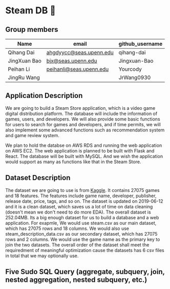# Steam DB :rocket:

## Group members

|Name | email | github_username|
--- | --- | ---|
|Qihang Dai| ahgdyycc@seas.upenn.edu |qihang-dai|
|JingXuan Bao| bjx@seas.upenn.edu | Jingxuan-Bao |
|Peihan Li| peihanli@seas.upenn.edu |Yourcody|
|JingRu Wang| | JrWang0930 |

## Application Description

We are going to build a Steam Store application, which is a video game digital distribution platform. The database will include the information of games, users, and developers. We will also provide some basic functions for users to search for games and developers, and if time permits, we will also implement some advanced functions such as recommendation system and game review system.

We plan to hold the databse on AWS RDS and running the web application on AWS EC2. The web application is planned to be built with Flask and React. The database will be built with MySQL. And we wish the application would support as many as functions like that in the Steam Store.

## Dataset Description

The dataset we are going to use is from [Kaggle](https://www.kaggle.com/nikdavis/steam-store-games). It contains 27075 games and 18 features. The features include game name, developer, publisher, release date, price, tags, and so on. The dataset is updated on 2019-06-12 and it is a clean dataset, which saves us a lot of time on data cleaning (doesn't mean we don't need to do more EDA). The overall dataset is 252.04MB. Its a big enough dataset for us to build a database and a web application. For exapmle, We would use steam.csv as our main dataset, which has 27075 rows and 18 columns. We would also use steam_description_data.csv as our secondary dataset, which has 27075 rows and 2 columns. We would use the game name as the primary key to join the two datasets. The overall order of the dataset shall meet the requiredment of meaningful optimization cause the datasets has 6 csv files in total that we may optionally use.

## Five Sudo SQL Query (aggregate, subquery, join, nested aggregation, nested subquery, etc.)



